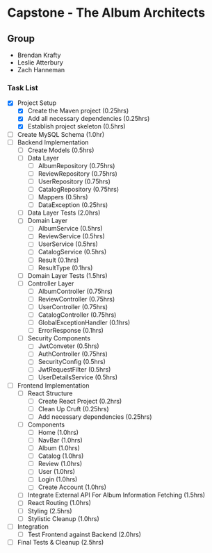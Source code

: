 # Capstone - The Album Architects

## Group
- Brendan Krafty
- Leslie Atterbury
- Zach Hanneman


### Task List

* [x] Project Setup
    * [x] Create the Maven project (0.25hrs)
    * [x] Add all necessary dependencies (0.25hrs)
    * [x] Establish project skeleton (0.5hrs)
* [ ] Create MySQL Schema (1.0hr)
* [ ] Backend Implementation
    * [ ] Create Models (0.5hrs)
    * [ ] Data Layer
        * [ ] AlbumRepository (0.75hrs)
        * [ ] ReviewRepository (0.75hrs)
        * [ ] UserRepository (0.75hrs)
        * [ ] CatalogRepository (0.75hrs)
        * [ ] Mappers (0.5hrs)
        * [ ] DataException (0.25hrs)
    * [ ] Data Layer Tests (2.0hrs)
    * [ ] Domain Layer
        * [ ] AlbumService (0.5hrs)
        * [ ] ReviewService (0.5hrs)
        * [ ] UserService (0.5hrs)
        * [ ] CatalogService (0.5hrs)
        * [ ] Result (0.1hrs)
        * [ ] ResultType (0.1hrs)
    * [ ] Domain Layer Tests (1.5hrs)
    * [ ] Controller Layer
        * [ ] AlbumController (0.75hrs)
        * [ ] ReviewController (0.75hrs)
        * [ ] UserController (0.75hrs)
        * [ ] CatalogController (0.75hrs)
        * [ ] GlobalExceptionHandler (0.1hrs)
        * [ ] ErrorResponse (0.1hrs)
    * [ ] Security Components
        * [ ] JwtConveter (0.5hrs)
        * [ ] AuthController (0.75hrs)
        * [ ] SecurityConfig (0.5hrs)
        * [ ] JwtRequestFilter (0.5hrs)
        * [ ] UserDetailsService (0.5hrs)
* [ ] Frontend Implementation
    * [ ] React Structure
        * [ ] Create React Project (0.2hrs)
        * [ ] Clean Up Cruft (0.25hrs)
        * [ ] Add necessary dependencies (0.25hrs)
    * [ ] Components
        * [ ] Home (1.0hrs)
        * [ ] NavBar (1.0hrs)
        * [ ] Album (1.0hrs)
        * [ ] Catalog (1.0hrs)
        * [ ] Review (1.0hrs)
        * [ ] User (1.0hrs)
        * [ ] Login (1.0hrs)
        * [ ] Create Account (1.0hrs)
    * [ ] Integrate External API For Album Information Fetching (1.5hrs)
    * [ ] React Routing (1.0hrs)
    * [ ] Styling (2.5hrs)
    * [ ] Stylistic Cleanup (1.0hrs)
* [ ] Integration
    * [ ] Test Frontend against Backend (2.0hrs)
* [ ] Final Tests & Cleanup (2.5hrs)
